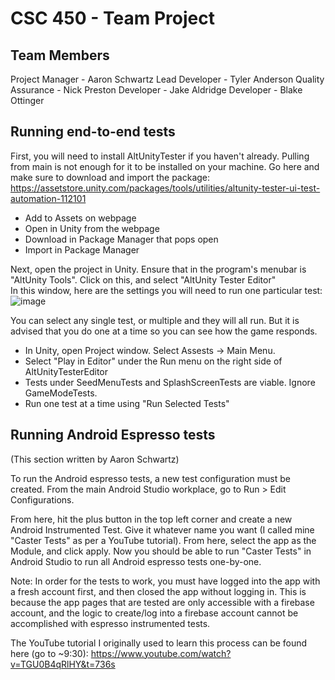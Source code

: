 # CSC 450 - Team Project
## Team Members
Project Manager - Aaron Schwartz
Lead Developer - Tyler Anderson
Quality Assurance - Nick Preston
Developer - Jake Aldridge
Developer - Blake Ottinger

## Running end-to-end tests
First, you will need to install AltUnityTester if you haven't already. Pulling from main is not enough for it to be installed on your machine. Go here and make sure to download and import the package: https://assetstore.unity.com/packages/tools/utilities/altunity-tester-ui-test-automation-112101
- Add to Assets on webpage
- Open in Unity from the webpage
- Download in Package Manager that pops open
- Import in Package Manager

Next, open the project in Unity. Ensure that in the program's menubar is "AltUnity Tools". Click on this, and select "AltUnity Tester Editor"  
In this window, here are the settings you will need to run one particular test:
![image](https://user-images.githubusercontent.com/10481914/141410198-74c2d55f-effa-466f-b11f-50eb321aab60.png)

You can select any single test, or multiple and they will all run.
But it is advised that you do one at a time so you can see how the game responds.
- In Unity, open Project window. Select Assests -> Main Menu.
- Select "Play in Editor" under the Run menu on the right side of AltUnityTesterEditor
- Tests under SeedMenuTests and SplashScreenTests are viable. Ignore GameModeTests.
- Run one test at a time using "Run Selected Tests"


## Running Android Espresso tests
(This section written by Aaron Schwartz)

To run the Android espresso tests, a new test configuration must be created. From the main Android Studio workplace, go to Run > Edit Configurations.

From here, hit the plus button in the top left corner and create a new Android Instrumented Test. Give it whatever name you want (I called mine "Caster Tests" as per a YouTube tutorial). From here, select the app as the Module, and click apply. Now you should be able to run "Caster Tests" in Android Studio to run all Android espresso tests one-by-one. 

Note: In order for the tests to work, you must have logged into the app with a fresh account first, and then closed the app without logging in. This is because the app pages that are tested are only accessible with a firebase account, and the logic to create/log into a firebase account cannot be accomplished with espresso instrumented tests.

The YouTube tutorial I originally used to learn this process can be found here (go to ~9:30): https://www.youtube.com/watch?v=TGU0B4qRlHY&t=736s
